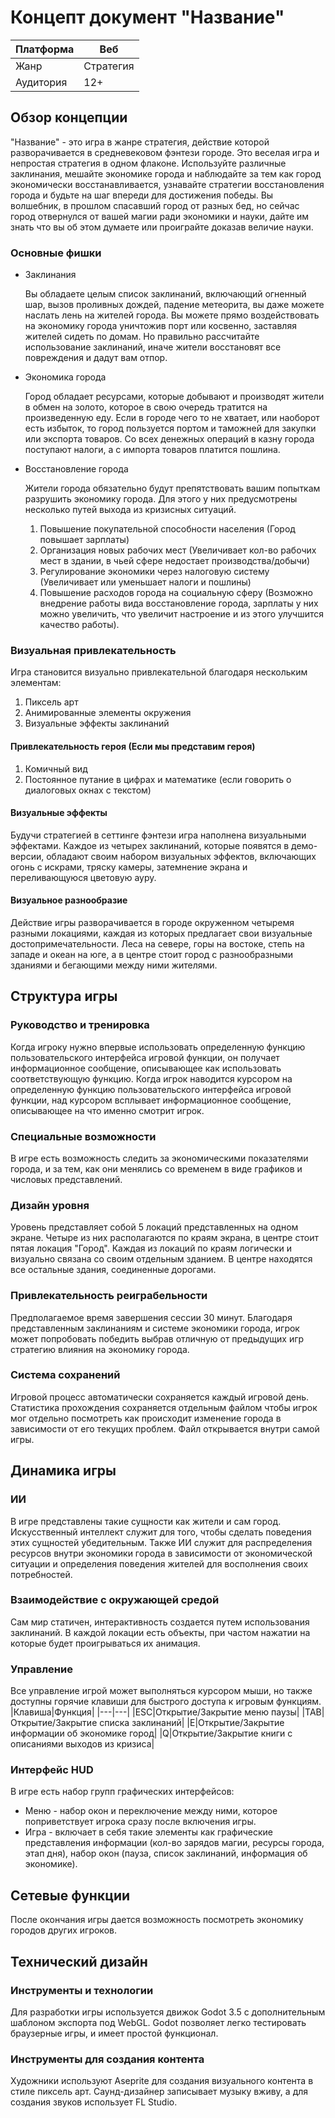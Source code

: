 # Концепт документ "Название"

|Платформа|Веб|
|---|---|
|Жанр|Стратегия|
|Аудитория|12+|

## Обзор концепции

"Название" - это игра в жанре стратегия, действие которой разворачивается в средневековом фэнтези городе. Это веселая игра и непростая стратегия в одном флаконе. Используйте различные заклинания, мешайте экономике города и наблюдайте за 
тем как город экономически восстанавливается, узнавайте стратегии восстановления города и будьте на шаг впереди для достижения победы. Вы волшебник, в прошлом спасавший город от разных бед, но сейчас город отвернулся от вашей магии ради
экономики и науки, дайте им знать что вы об этом думаете или проиграйте доказав величие науки.

### Основные фишки
* Заклинания
  
  Вы обладаете целым список заклинаний, включающий огненный шар, вызов проливных дождей, падение метеорита, вы даже можете наслать лень на жителей города. Вы можете прямо воздействовать на экономику города уничтожив порт или косвенно, заставляя
  жителей сидеть по домам. Но правильно рассчитайте использование заклинаний, иначе жители восстановят все повреждения и дадут вам отпор.
* Экономика города

  Город обладает ресурсами, которые добывают и производят жители в обмен на золото, которое в свою очередь тратится на произведенную еду. Если в городе чего то не хватает, или наоборот есть избыток, то город пользуется портом и таможней для закупки или экспорта товаров. Со всех денежных операций в казну города поступают налоги, а с импорта товаров платится пошлина.
* Восстановление города

  Жители города обязательно будут препятствовать вашим попыткам разрушить экономику города. Для этого у них предусмотрены несколько путей выхода из кризисных ситуаций.
    1. Повышение покупательной способности населения (Город повышает зарплаты)
    2. Организация новых рабочих мест (Увеличивает кол-во рабочих мест в здании, в чьей сфере недостает производства/добычи)
    3. Регулирование экономики через налоговую систему (Увеличивает или уменьшает налоги и пошлины)
    4. Повышение расходов города на социальную сферу (Возможно внедрение работы вида восстановление города, зарплаты у них можно увеличить, что увеличит настроение и из этого улучшится качество работы).

### Визуальная привлекательность
Игра становится визуально привлекательной благодаря нескольким элементам:
1.  Пиксель арт
2.  Анимированные элементы окружения
3.  Визуальные эффекты заклинаний

#### Привлекательность героя (Если мы представим героя)
1. Комичный вид
2. Постоянное путание в цифрах и математике (если говорить о диалоговых окнах с текстом)

#### Визуальные эффекты
Будучи стратегией в сеттинге фэнтези игра наполнена визуальными эффектами. Каждое из четырех заклинаний, которые появятся в демо-версии, обладают своим набором визуальных эффектов, включающих огонь с искрами, тряску камеры, затемнение экрана
и переливающуюся цветовую ауру.

#### Визуальное разнообразие
Действие игры разворачивается в городе окруженном четыремя разными локациями, каждая из которых предлагает свои визуальные достопримечательности. Леса на севере, горы на востоке, степь на западе и океан на юге, а в центре стоит город с разнообразными зданиями
и бегающими между ними жителями.

## Структура игры
### Руководство и тренировка
Когда игроку нужно впервые использовать определенную функцию пользовательского интерфейса игровой функции, он получает информационное сообщение, описывающее как использовать соответствующую функцию.
Когда игрок наводится курсором на определенную функцию пользовательского интерфейса игровой функции, над курсором всплывает информационное сообщение, описывающее на что именно смотрит игрок.

### Специальные возможности
В игре есть возможность следить за экономическими показателями города, и за тем, как они менялись со временем в виде графиков и числовых представлений.

### Дизайн уровня
Уровень представляет собой 5 локаций представленных на одном экране. Четыре из них располагаются по краям экрана, в центре стоит пятая локация "Город". Каждая из локаций по краям логически и визуально связана со своим отдельным зданием.
В центре находятся все остальные здания, соединенные дорогами.

### Привлекательность реиграбельности
Предполагаемое время завершения сессии 30 минут. Благодаря представленным заклинаниям и системе экономики города, игрок может попробовать победить выбрав отличную от предыдущих игр стратегию влияния на экономику города.

### Система сохранений
Игровой процесс автоматически сохраняется каждый игровой день.
Статистика прохождения сохраняется отдельным файлом чтобы игрок мог отдельно посмотреть как происходит изменение города в зависимости от его текущих проблем. Файл открывается внутри самой игры.

## Динамика игры
### ИИ
В игре представлены такие сущности как жители и сам город. Искусственный интеллект служит для того, чтобы сделать поведения этих сущностей убедительным. Также ИИ служит для распределения ресурсов внутри экономики города в зависимости от экономической ситуации и определения поведения жителей для восполнения своих потребностей. 

### Взаимодействие с окружающей средой
Сам мир статичен, интерактивность создается путем использования заклинаний. В каждой локации есть объекты, при частом нажатии на которые будет проигрываться их анимация.

### Управление
Все управление игрой может выполняться курсором мыши, но также доступны горячие клавиши для быстрого доступа к игровым функциям.
|Клавиша|Функция|
|---|---|
|ESC|Открытие/Закрытие меню паузы|
|TAB|Открытие/Закрытие списка заклинаний|
|E|Открытие/Закрытие информации об экономике город|
|Q|Открытие/Закрытие книги с описаниями выходов из кризиса|

### Интерфейс HUD
В игре есть набор групп графических интерфейсов:
* Меню - набор окон и переключение между ними, которое поприветствует игрока сразу после включения игры.
* Игра - включает в себя такие элементы как графические представления информации (кол-во зарядов магии, ресурсы города, этап дня), набор окон (пауза, список заклинаний, информация об экономике).

## Сетевые функции
После окончания игры дается возможность посмотреть экономику городов других игроков.

## Технический дизайн
### Инструменты и технологии
Для разработки игры используется движок Godot 3.5 с дополнительным шаблоном экспорта под WebGL. Godot позволяет легко тестировать браузерные игры, и имеет простой функционал.
### Инструменты для создания контента
Художники используют Aseprite для создания визуального контента в стиле пиксель арт.
Саунд-дизайнер записывает музыку вживу, а для создания звуков использует FL Studio.
